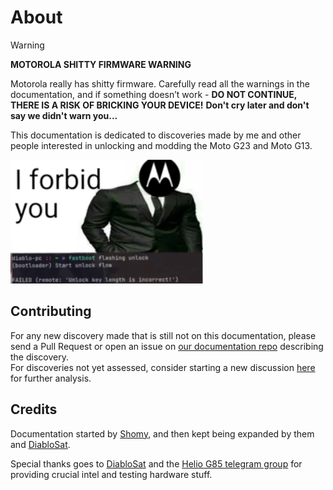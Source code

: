 # About

> [!WARNING]
> **MOTOROLA SHITTY FIRMWARE WARNING**
> 
> Motorola really has shitty firmware.
> Carefully read all the warnings in the documentation, and if something doesn’t work - **DO NOT CONTINUE, THERE IS A RISK OF BRICKING YOUR DEVICE!**
> **Don't cry later and don't say we didn't warn you...**

This documentation is dedicated to discoveries made by me and other people interested in unlocking and modding the Moto G23 and Moto G13.

![Image](static/assets/sticker2.png)

## Contributing

For any new discovery made that is still not on this documentation, please send a Pull Request or open an issue on [our documentation repo](https://github.com/moto-penangf/documentation) describing the discovery.<br/>
For discoveries not yet assessed, consider starting a new discussion [here](https://github.com/orgs/moto-penangf/discussions) for further analysis.

## Credits

Documentation started by [Shomy](https://github.com/shomykohai), and then kept being expanded by them and [DiabloSat](https://github.com/progzone122).


Special thanks goes to [DiabloSat](https://github.com/progzone122) and the [Helio G85 telegram group](https://t.me/motoheliog85) for providing crucial intel and testing hardware stuff.
